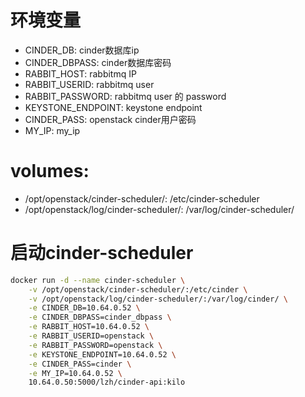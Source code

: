 # 环境变量
- CINDER_DB: cinder数据库ip
- CINDER_DBPASS: cinder数据库密码
- RABBIT_HOST: rabbitmq IP
- RABBIT_USERID: rabbitmq user
- RABBIT_PASSWORD: rabbitmq user 的 password
- KEYSTONE_ENDPOINT: keystone endpoint
- CINDER_PASS: openstack cinder用户密码
- MY_IP: my_ip
# volumes:
- /opt/openstack/cinder-scheduler/: /etc/cinder-scheduler
- /opt/openstack/log/cinder-scheduler/: /var/log/cinder-scheduler/

# 启动cinder-scheduler
```bash
docker run -d --name cinder-scheduler \
    -v /opt/openstack/cinder-scheduler/:/etc/cinder \
    -v /opt/openstack/log/cinder-scheduler/:/var/log/cinder/ \
    -e CINDER_DB=10.64.0.52 \
    -e CINDER_DBPASS=cinder_dbpass \
    -e RABBIT_HOST=10.64.0.52 \
    -e RABBIT_USERID=openstack \
    -e RABBIT_PASSWORD=openstack \
    -e KEYSTONE_ENDPOINT=10.64.0.52 \
    -e CINDER_PASS=cinder \
    -e MY_IP=10.64.0.52 \
    10.64.0.50:5000/lzh/cinder-api:kilo
```